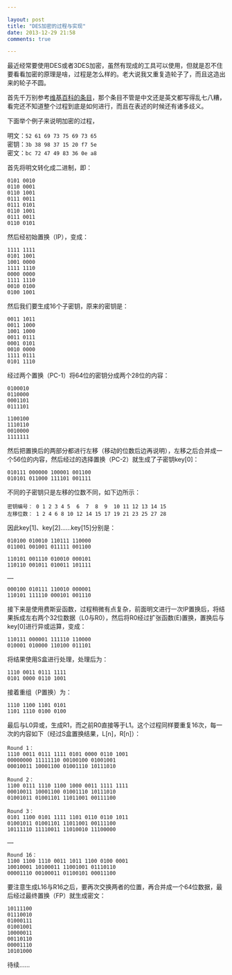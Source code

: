 ```yaml
---

layout: post
title: "DES加密的过程与实现"
date: 2013-12-29 21:58
comments: true

---
```

最近经常要使用DES或者3DES加密，虽然有现成的工具可以使用，但就是忍不住要看看加密的原理是啥，过程是怎么样的。老大说我又重复造轮子了，而且这造出来的轮子不圆。

首先千万别参考[维基百科的条目](http://zh.wikipedia.org/wiki/%E8%B3%87%E6%96%99%E5%8A%A0%E5%AF%86%E6%A8%99%E6%BA%96)，那个条目不管是中文还是英文都写得乱七八糟，看完还不知道整个过程到底是如何进行，而且在表述的时候还有诸多歧义。

下面举个例子来说明加密的过程，

明文：`52 61 69 73 75 69 73 65`  
密钥：`3b 38 98 37 15 20 f7 5e`  
密文：`bc 72 47 49 83 36 0e a8`

首先将明文转化成二进制，即：

	0101 0010
	0110 0001
	0110 1001
	0111 0011
	0111 0101
	0110 1001
	0111 0011
	0110 0101

然后经初始置换（IP），变成：

	1111 1111
	0101 1001
	1001 0000
	1111 1110
	0000 0000
	1111 1110
	0010 0100
	0100 1001

然后我们要生成16个子密钥，原来的密钥是：

	0011 1011
	0011 1000
	1001 1000
	0011 0111
	0001 0101
	0010 0000
	1111 0111
	0101 1110

经过两个置换（PC-1）将64位的密钥分成两个28位的内容：

	0100010
	0110000
	0001101
	0111101

	1100100
	1110110
	0010000
	1111111

然后把置换后的两部分都进行左移（移动的位数后边再说明），左移之后合并成一个56位的内容，然后经过的选择置换（PC-2）就生成了子密钥key[0]：

	010111 000000 100001 001100
	010101 011000 111101 001111

不同的子密钥只是左移的位数不同，如下边所示：

	密钥编号： 0 1 2 3 4 5  6  7  8  9  10 11 12 13 14 15
	左移位数： 1 2 4 6 8 10 12 14 15 17 19 21 23 25 27 28

因此key[1]、key[2]……key[15]分别是：

	010100 010010 110111 110000
	011001 001001 011111 001100

	110101 001110 010010 000101
	110110 001011 010011 101111
	
	……

	000100 010111 110010 000001
	110101 111110 000101 001110
	
接下来是使用费斯妥函数，过程稍微有点复杂，前面明文进行一次IP置换后，将结果拆成左右两个32位数据（L0与R0），然后将R0经过扩张函数(E)置换，置换后与key[0]进行异或运算，变成：

	110111 000001 111110 110000
	010001 010000 110100 011101

将结果使用S盒进行处理，处理后为：

	1110 0011 0111 1111
	0101 0000 0110 1001

接着重组（P置换）为：

	1110 1100 1101 0101
	1101 1110 0100 0100

最后与L0异或，生成R1，而之前R0直接等于L1。这个过程同样要重复16次，每一次的内容如下（经过S盒置换结果，L[n]，R[n]）：

	Round 1：
	1110 0011 0111 1111 0101 0000 0110 1001
	00000000 11111110 00100100 01001001
	00010011 10001100 01001110 10111010
	
	Round 2：
	1100 0111 1110 1100 1000 0011 1111 1111
	00010011 10001100 01001110 10111010
	01001011 01001101 11011001 00111100
	
	Round 3：
	0101 1100 0101 1111 1101 0110 0110 1011
	01001011 01001101 11011001 00111100
	10111110 11110011 11010010 11100000
	
	……
	
	Round 16：
	1100 1100 1110 0011 1011 1100 0100 0001
	10010001 10100011 11001001 01110110
	00001110 00100011 01100101 00011100

要注意生成L16与R16之后，要再次交换两者的位置，再合并成一个64位数据，最后经过最终置换（FP）就生成密文：

	10111100
	01110010
	01000111
	01001001
	10000011
	00110110
	00001110
	10101000
	

待续……
